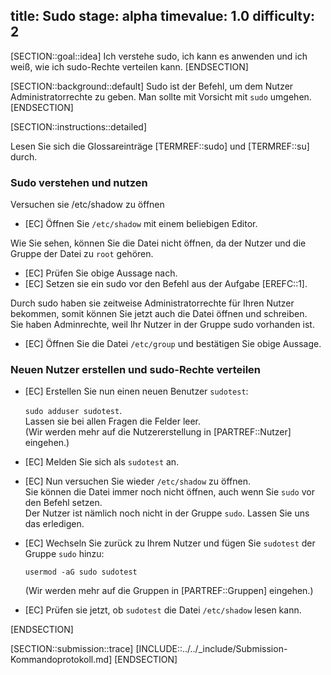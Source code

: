 title: Sudo
stage: alpha
timevalue: 1.0
difficulty: 2
---

[SECTION::goal::idea]
Ich verstehe sudo, ich kann es anwenden und ich weiß, wie ich sudo-Rechte verteilen kann.
[ENDSECTION]

[SECTION::background::default]
Sudo ist der Befehl, um dem Nutzer Administratorrechte zu geben. Man sollte mit Vorsicht mit `sudo` umgehen.
[ENDSECTION]

[SECTION::instructions::detailed]

Lesen Sie sich die Glossareinträge [TERMREF::sudo] und [TERMREF::su] durch.

### Sudo verstehen und nutzen

Versuchen sie /etc/shadow zu öffnen

- [EC] Öffnen Sie `/etc/shadow` mit einem beliebigen Editor.

Wie Sie sehen, können Sie die Datei nicht öffnen, da der Nutzer und die Gruppe der Datei zu `root` gehören.

- [EC] Prüfen Sie obige Aussage nach.
- [EC] Setzen sie ein sudo vor den Befehl aus der Aufgabe [EREFC::1].

Durch sudo haben sie zeitweise Administratorrechte für Ihren Nutzer bekommen, somit können Sie jetzt auch 
die Datei öffnen und schreiben.  
Sie haben Adminrechte, weil Ihr Nutzer in der Gruppe sudo vorhanden ist.

- [EC] Öffnen Sie die Datei `/etc/group` und bestätigen Sie obige Aussage.

### Neuen Nutzer erstellen und sudo-Rechte verteilen

- [EC] Erstellen Sie nun einen neuen Benutzer `sudotest`:  

    `sudo adduser sudotest`.  
    Lassen sie bei allen Fragen die Felder leer.  
    (Wir werden mehr auf die Nutzererstellung in [PARTREF::Nutzer] eingehen.)

- [EC] Melden Sie sich als `sudotest` an.
- [EC] Nun versuchen Sie wieder `/etc/shadow` zu öffnen.  
    Sie können die Datei immer noch nicht öffnen, auch wenn Sie `sudo` vor den Befehl setzen.  
    Der Nutzer ist nämlich noch nicht in der Gruppe `sudo`. Lassen Sie uns das erledigen.  
- [EC] Wechseln Sie zurück zu Ihrem Nutzer und fügen Sie `sudotest` der Gruppe `sudo` hinzu:

    `usermod -aG sudo sudotest`  

    (Wir werden mehr auf die Gruppen in [PARTREF::Gruppen] eingehen.)

- [EC] Prüfen sie jetzt, ob `sudotest` die Datei `/etc/shadow` lesen kann.

[ENDSECTION]

[SECTION::submission::trace]
[INCLUDE::../../_include/Submission-Kommandoprotokoll.md]
[ENDSECTION]
